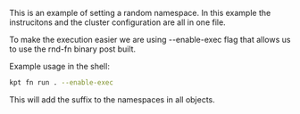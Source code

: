 This is an example of setting a random namespace.  In this example
the instrucitons and the cluster configuration are all in one file.

To make the execution easier we are using --enable-exec flag that allows
us to use the rnd-fn binary post built.

Example usage in the shell:
```sh
kpt fn run . --enable-exec
```
This will add the suffix to the namespaces in all objects.